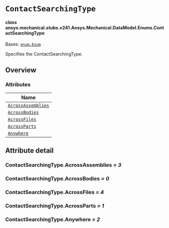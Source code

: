 # `ContactSearchingType`

<a id="ansys.mechanical.stubs.v241.Ansys.Mechanical.DataModel.Enums.ContactSearchingType"></a>

#### *class* ansys.mechanical.stubs.v241.Ansys.Mechanical.DataModel.Enums.ContactSearchingType

Bases: [`enum.Enum`](https://docs.python.org/3/library/enum.html#enum.Enum)

Specifies the ContactSearchingType.

<!-- !! processed by numpydoc !! -->

<a id="overview"></a>

## Overview

### Attributes

| Name |
| ---------------------------------------------------------------- |
| [`AcrossAssemblies`](#ContactSearchingType.AcrossAssemblies) |
| [`AcrossBodies`](#ContactSearchingType.AcrossBodies) |
| [`AcrossFiles`](#ContactSearchingType.AcrossFiles) |
| [`AcrossParts`](#ContactSearchingType.AcrossParts) |
| [`Anywhere`](#ContactSearchingType.Anywhere) |

<a id="attribute-detail"></a>

## Attribute detail

<a id="ContactSearchingType.AcrossAssemblies"></a>

### ContactSearchingType.AcrossAssemblies *= 3*

<a id="ContactSearchingType.AcrossBodies"></a>

### ContactSearchingType.AcrossBodies *= 0*

<a id="ContactSearchingType.AcrossFiles"></a>

### ContactSearchingType.AcrossFiles *= 4*

<a id="ContactSearchingType.AcrossParts"></a>

### ContactSearchingType.AcrossParts *= 1*

<a id="ContactSearchingType.Anywhere"></a>

### ContactSearchingType.Anywhere *= 2*


